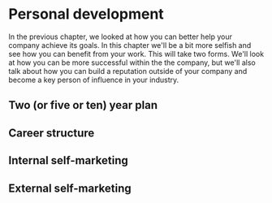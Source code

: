 # Personal development

In the previous chapter, we looked at how you can better help your company
achieve its goals. In this chapter we'll be a bit more selfish and see how
you can benefit from your work. This will take two forms. We'll look at how
you can be more successful within the the company, but we'll also talk about
how you can build a reputation outside of your company and become a key
person of influence in your industry.

## Two (or five or ten) year plan

## Career structure

## Internal self-marketing

## External self-marketing
